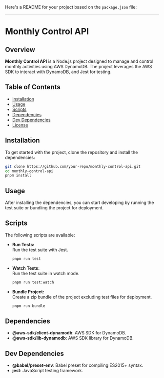 Here's a README for your project based on the `package.json` file:

---

# Monthly Control API

## Overview

**Monthly Control API** is a Node.js project designed to manage and control monthly activities using AWS DynamoDB. The project leverages the AWS SDK to interact with DynamoDB, and Jest for testing.

## Table of Contents

- [Installation](#installation)
- [Usage](#usage)
- [Scripts](#scripts)
- [Dependencies](#dependencies)
- [Dev Dependencies](#dev-dependencies)
- [License](#license)

## Installation

To get started with the project, clone the repository and install the dependencies:

```bash
git clone https://github.com/your-repo/monthly-control-api.git
cd monthly-control-api
pnpm install
```

## Usage

After installing the dependencies, you can start developing by running the test suite or bundling the project for deployment.

## Scripts

The following scripts are available:

- **Run Tests:**  
  Run the test suite with Jest.

  ```bash
  pnpm run test
  ```

- **Watch Tests:**  
  Run the test suite in watch mode.

  ```bash
  pnpm run test:watch
  ```

- **Bundle Project:**  
  Create a zip bundle of the project excluding test files for deployment.

  ```bash
  pnpm run bundle
  ```

## Dependencies

- **@aws-sdk/client-dynamodb**: AWS SDK for DynamoDB.
- **@aws-sdk/lib-dynamodb**: AWS SDK library for DynamoDB.

## Dev Dependencies

- **@babel/preset-env**: Babel preset for compiling ES2015+ syntax.
- **jest**: JavaScript testing framework.